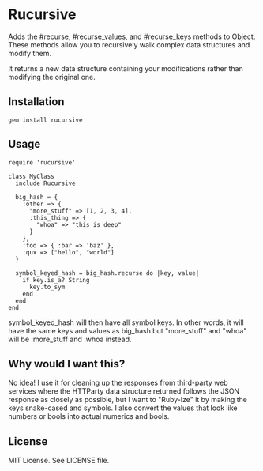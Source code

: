 # Rucursive

Adds the #recurse, #recurse_values, and #recurse_keys methods to Object. These
methods allow you to recursively walk complex data structures and modify them.

It returns a new data structure containing your modifications rather than
modifying the original one.

## Installation

    gem install rucursive

## Usage

    require 'rucursive'

    class MyClass
      include Rucursive

      big_hash = {
        :other => {
          "more_stuff" => [1, 2, 3, 4],
          :this_thing => {
            "whoa" => "this is deep"
          }
        },
        :foo => { :bar => 'baz' },
        :qux => ["hello", "world"]
      }

      symbol_keyed_hash = big_hash.recurse do |key, value|
        if key.is_a? String
          key.to_sym
        end
      end
    end

symbol_keyed_hash will then have all symbol keys. In other words, it will have
the same keys and values as big_hash but "more_stuff" and "whoa" will
be :more_stuff and :whoa instead.

## Why would I want this?

No idea! I use it for cleaning up the responses from third-party web services
where the HTTParty data structure returned follows the JSON response as closely
as possible, but I want to "Ruby-ize" it by making the keys snake-cased and
symbols. I also convert the values that look like numbers or bools into actual
numerics and bools.

## License

MIT License. See LICENSE file.
